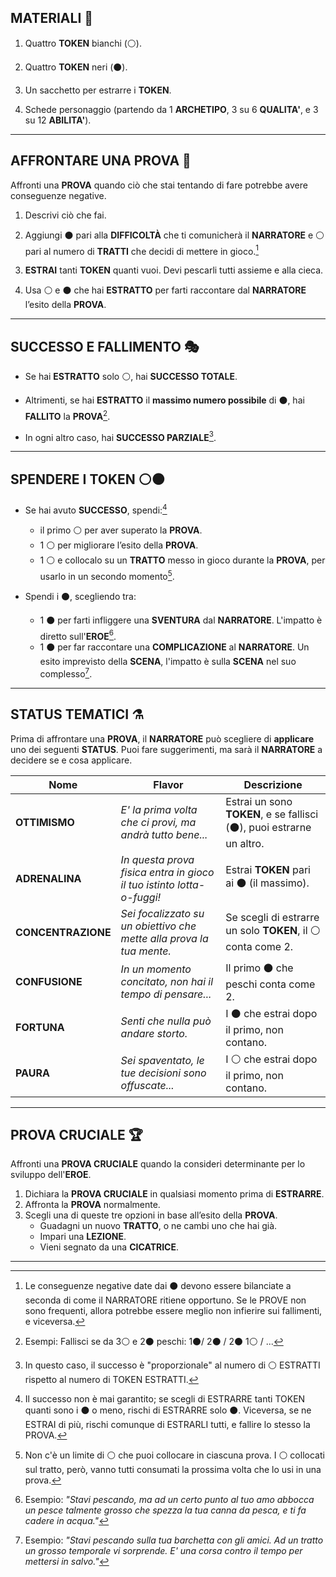 

## MATERIALI 🎒


1. Quattro **TOKEN** bianchi (⚪).
    
2. Quattro **TOKEN** neri (⚫).
    
3. Un sacchetto per estrarre i **TOKEN**.
    
4. Schede personaggio (partendo da 1 **ARCHETIPO**, 3 su 6 **QUALITA'**, e 3 su 12 **ABILITA'**).
    

---

## AFFRONTARE UNA PROVA 🎯


Affronti una **PROVA** quando ciò che stai tentando di fare potrebbe avere conseguenze negative.

1. Descrivi ciò che fai.
    
2. Aggiungi ⚫ pari alla **DIFFICOLTÀ** che ti comunicherà il **NARRATORE** e ⚪ pari al numero di **TRATTI** che decidi di mettere in gioco.[^1]
    
3. **ESTRAI** tanti **TOKEN** quanti vuoi. Devi pescarli tutti assieme e alla cieca.
    
4. Usa ⚪ e ⚫ che hai **ESTRATTO** per farti raccontare dal **NARRATORE** l’esito della **PROVA**.
    

---

## SUCCESSO E FALLIMENTO 🎭


- Se hai **ESTRATTO** solo ⚪, hai **SUCCESSO TOTALE**.
    
- Altrimenti, se hai **ESTRATTO** il **massimo numero possibile** di ⚫, hai **FALLITO** la **PROVA**[^2].
    
- In ogni altro caso, hai **SUCCESSO PARZIALE**[^3].
    

---

## SPENDERE I TOKEN ⚪⚫


* Se hai avuto **SUCCESSO**, spendi:[^4]
    - il primo ⚪ per aver superato la **PROVA**.
    * 1 ⚪ per migliorare l’esito della **PROVA**.
	* 1 ⚪ e collocalo su un **TRATTO** messo in gioco durante la **PROVA**, per usarlo in un secondo momento[^5].
	  
* Spendi i ⚫, scegliendo tra: 
	* 1 ⚫ per farti infliggere una **SVENTURA** dal **NARRATORE**. L'impatto è diretto sull'**EROE**[^6]. 
	* 1 ⚫ per far raccontare una **COMPLICAZIONE** al **NARRATORE**. Un esito imprevisto della **SCENA**, l'impatto è sulla **SCENA** nel suo complesso[^7].
    

---

## STATUS TEMATICI ⚗️


Prima di affrontare una **PROVA**, il **NARRATORE** può scegliere di **applicare** uno dei seguenti **STATUS**. Puoi fare suggerimenti, ma sarà il **NARRATORE** a decidere se e cosa applicare.

| Nome               | Flavor                                                                    | Descrizione                                                          |
| ------------------ | ------------------------------------------------------------------------- | -------------------------------------------------------------------- |
| **OTTIMISMO**      | *E' la prima volta che ci provi, ma andrà tutto bene...*                  | Estrai un sono **TOKEN**, e se fallisci (⚫), puoi estrarne un altro. |
| **ADRENALINA**     | *In questa prova fisica entra in gioco il tuo istinto lotta-o-fuggi!*<br> | Estrai **TOKEN** pari ai ⚫ (il massimo).                             |
| **CONCENTRAZIONE** | *Sei focalizzato su un obiettivo che mette alla prova la tua mente.*      | Se scegli di estrarre un solo **TOKEN**, il ⚪ conta come 2.          |
| **CONFUSIONE**     | *In un momento concitato, non hai il tempo di pensare...*                 | Il primo ⚫ che peschi conta come 2.                                  |
| **FORTUNA**        | *Senti che nulla può andare storto.*                                      | I ⚫ che estrai dopo il primo, non contano.                           |
| **PAURA**          | *Sei spaventato, le tue decisioni sono offuscate...*                      | I ⚪ che estrai dopo il primo, non contano.                           |

---

## PROVA CRUCIALE 🏆


Affronti una **PROVA CRUCIALE** quando la consideri determinante per lo sviluppo dell'**EROE**. 

1. Dichiara la **PROVA CRUCIALE** in qualsiasi momento prima di **ESTRARRE**.
2. Affronta la **PROVA** normalmente.
3. Scegli una di queste tre opzioni in base all’esito della **PROVA**.
	- Guadagni un nuovo **TRATTO**, o ne cambi uno che hai già.
	- Impari una **LEZIONE**.
	- Vieni segnato da una **CICATRICE**.

---

[^1]: Le conseguenze negative date dai ⚫ devono essere bilanciate a seconda di come il NARRATORE ritiene opportuno. Se le PROVE non sono frequenti, allora potrebbe essere meglio non infierire sui fallimenti, e viceversa.

[^2]: Esempi: Fallisci se da 3⚪ e 2⚫ peschi: 1⚫/ 2⚫ / 2⚫ 1⚪ / ...

[^3]: In questo caso, il successo è "proporzionale" al numero di ⚪ ESTRATTI rispetto al numero di TOKEN ESTRATTI.

[^4]: Il successo non è mai garantito; se scegli di ESTRARRE tanti TOKEN quanti sono i ⚫ o meno, rischi di ESTRARRE solo ⚫. Viceversa, se ne ESTRAI di più, rischi comunque di ESTRARLI tutti, e fallire lo stesso la PROVA.

[^5]: Non c'è un limite di ⚪ che puoi collocare in ciascuna prova. I ⚪ collocati sul tratto, però, vanno tutti consumati la prossima volta che lo usi in una prova.

[^6]: Esempio: *"Stavi pescando, ma ad un certo punto al tuo amo abbocca un pesce talmente grosso che spezza la tua canna da pesca, e ti fa cadere in acqua."*

[^7]: Esempio: *"Stavi pescando sulla tua barchetta con gli amici. Ad un tratto un grosso temporale vi sorprende. E' una corsa contro il tempo per mettersi in salvo."*
 
